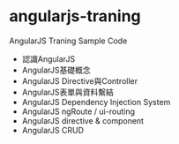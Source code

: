 # angularjs-traning

AngularJS Traning Sample Code

- 認識AngularJS
- AngularJS基礎概念
- AngularJS Directive與Controller
- AngularJS表單與資料繫結
- AngularJS Dependency Injection System
- AngularJS ngRoute / ui-routing 
- AngularJS directive & component
- AngularJS CRUD

